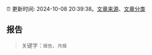 :alarm_clock: 更新时间: 2024-10-08 20:39:38。[文章来源](/README.md)、[文章分类](/TAGS.md)

## 报告


> 关键字：`报告`、`月报`



